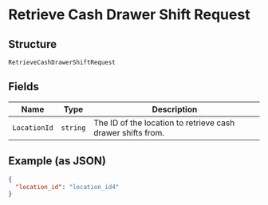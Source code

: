 
# Retrieve Cash Drawer Shift Request

## Structure

`RetrieveCashDrawerShiftRequest`

## Fields

| Name | Type | Description |
|  --- | --- | --- |
| `LocationId` | `string` | The ID of the location to retrieve cash drawer shifts from. |

## Example (as JSON)

```json
{
  "location_id": "location_id4"
}
```

